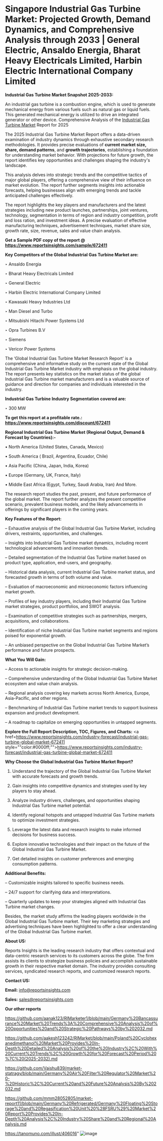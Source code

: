 # Singapore Industrial Gas Turbine Market: Projected Growth, Demand Dynamics, and Comprehensive Analysis through 2033 | General Electric, Ansaldo Energia, Bharat Heavy Electricals Limited, Harbin Electric International Company Limited

<strong>Industrial Gas Turbine Market Snapshot 2025-2033:</strong>

An industrial gas turbine is a combustion engine, which is used to generate mechanical energy from various fuels such as natural gas or liquid fuels. This generated mechanical energy is utilized to drive an integrated generator or other device. Comprehensive Analysis of the <a href=https://www.reportsinsights.com/sample/672411>Industrial Gas Turbine Market</a> Report for 2025

The 2025 Industrial Gas Turbine Market Report offers a data-driven examination of industry dynamics through exhaustive secondary research methodologies. It provides precise evaluations of <strong>current market size, share, demand patterns</strong>, and <strong>growth trajectories</strong>, establishing a foundation for understanding market behavior. With projections for future growth, the report identifies key opportunities and challenges shaping the industry's landscape.

This analysis delves into strategic trends and the competitive tactics of major global players, offering a comprehensive view of their influence on market evolution. The report further segments insights into actionable forecasts, helping businesses align with emerging trends and tackle anticipated challenges effectively.

The report highlights the key players and manufacturers and the latest strategies including new product launches, partnerships, joint ventures, technology, segmentation in terms of region and industry competition, profit and loss ration, and investment ideas. A precise evaluation of effective manufacturing techniques, advertisement techniques, market share size, growth rate, size, revenue, sales and value chain analysis.

<strong>Get a Sample PDF copy of the report @ <a href=https://www.reportsinsights.com/sample/672411 style=color:#0000ff;>https://www.reportsinsights.com/sample/672411</a></strong>

<strong>Key Competitors of the Global Industrial Gas Turbine Market are:</strong>

‣ Ansaldo Energia

‣ Bharat Heavy Electricals Limited

‣ General Electric

‣ Harbin Electric International Company Limited

‣ Kawasaki Heavy Industries Ltd

‣ Man Diesel and Turbo

‣ Mitsubishi Hitachi Power Systems Ltd

‣ Opra Turbines B.V

‣ Siemens

‣ Vericor Power Systems

The ‘Global Industrial Gas Turbine Market Research Report’ is a comprehensive and informative study on the current state of the Global Industrial Gas Turbine Market industry with emphasis on the global industry. The report presents key statistics on the market status of the global Industrial Gas Turbine market manufacturers and is a valuable source of guidance and direction for companies and individuals interested in the industry.

<strong>Industrial Gas Turbine Industry Segmentation covered are:</strong>

‣ 300 MW

<strong>To get this report at a profitable rate.: <a href=https://www.reportsinsights.com/discount/672411 style=color:#0000ff;>https://www.reportsinsights.com/discount/672411</a></strong>

<strong>Regional Industrial Gas Turbine Market (Regional Output, Demand &amp; Forecast by Countries):-</strong>

• North America (United States, Canada, Mexico)

• South America ( Brazil, Argentina, Ecuador, Chile)

• Asia Pacific (China, Japan, India, Korea)

• Europe (Germany, UK, France, Italy)

• Middle East Africa (Egypt, Turkey, Saudi Arabia, Iran) And More.

The research report studies the past, present, and future performance of the global market. The report further analyzes the present competitive scenario, prevalent business models, and the likely advancements in offerings by significant players in the coming years.

<strong>Key Features of the Report:</strong>

– Exhaustive analysis of the Global Industrial Gas Turbine Market, including drivers, restraints, opportunities, and challenges.

– Insights into Industrial Gas Turbine market dynamics, including recent technological advancements and innovation trends.

– Detailed segmentation of the Industrial Gas Turbine market based on product type, application, end-users, and geography.

– Historical data analysis, current Industrial Gas Turbine market status, and forecasted growth in terms of both volume and value.

– Evaluation of macroeconomic and microeconomic factors influencing market growth.

– Profiles of key industry players, including their Industrial Gas Turbine market strategies, product portfolios, and SWOT analysis.

– Examination of competitive strategies such as partnerships, mergers, acquisitions, and collaborations.

– Identification of niche Industrial Gas Turbine market segments and regions poised for exponential growth.

– An unbiased perspective on the Global Industrial Gas Turbine Market’s performance and future prospects.

<strong>What You Will Gain:</strong>

– Access to actionable insights for strategic decision-making.

– Comprehensive understanding of the Global Industrial Gas Turbine Market ecosystem and value chain analysis.

– Regional analysis covering key markets across North America, Europe, Asia-Pacific, and other regions.

– Benchmarking of Industrial Gas Turbine market trends to support business expansion and product development.

– A roadmap to capitalize on emerging opportunities in untapped segments.

<strong>Explore the Full Report Description, TOC, Figures, and Charts:</strong>
<a href=https://www.reportsinsights.com/industry-forecast/industrial-gas-turbine-global-market-672411 style=""color:#0000ff;"">https://www.reportsinsights.com/industry-forecast/industrial-gas-turbine-global-market-672411</a>

<strong>Why Choose the Global Industrial Gas Turbine Market Report?</strong>

1. Understand the trajectory of the Global Industrial Gas Turbine Market with accurate forecasts and growth trends.

2. Gain insights into competitive dynamics and strategies used by key players to stay ahead.

3. Analyze industry drivers, challenges, and opportunities shaping Industrial Gas Turbine market potential.

4. Identify regional hotspots and untapped Industrial Gas Turbine markets to optimize investment strategies.

5. Leverage the latest data and research insights to make informed decisions for business success.

6. Explore innovative technologies and their impact on the future of the Global Industrial Gas Turbine Market.

7. Get detailed insights on customer preferences and emerging consumption patterns.

<strong>Additional Benefits:</strong>

– Customizable insights tailored to specific business needs.

– 24/7 support for clarifying data and interpretations.

– Quarterly updates to keep your strategies aligned with Industrial Gas Turbine market changes.

Besides, the market study affirms the leading players worldwide in the Global Industrial Gas Turbine market. Their key marketing strategies and advertising techniques have been highlighted to offer a clear understanding of the Global Industrial Gas Turbine market.

<strong><strong>About US</strong>:</strong>

Reports Insights is the leading research industry that offers contextual and data-centric research services to its customers across the globe. The firm assists its clients to strategize business policies and accomplish sustainable growth in their respective market domain. The industry provides consulting services, syndicated research reports, and customized research reports.

<strong>Contact US:</strong>

<p class=><b>Email:</b> <a href=mailto:info@reportsinsights.com>info@reportsinsights.com</a></p>
<p class=><b>Sales:</b> <a href=mailto:sales@reportsinsights.com>sales@reportsinsights.com</a></p>

<strong>Our other reports</strong>

<a href=https://github.com/aanak123/RIMarketer1/blob/main/Germany%20Bancassurance%20Market%20Trends%3A%20Comprehensive%20Analysis%20of%20Opportunities%20and%20Strategic%20Pathways%20by%202032.md>https://github.com/aanak123/RIMarketer1/blob/main/Germany%20Bancassurance%20Market%20Trends%3A%20Comprehensive%20Analysis%20of%20Opportunities%20and%20Strategic%20Pathways%20by%202032.md</a>

<a href=https://github.com/aakesh123242/RIMarket/blob/main/Poland%20Cyclohexanedimethanol%20Market%20Provides%20In-Depth%20Detailed%20Analysis%20of%20the%20Industry%2C%20With%20Current%20Trends%2C%20Growth%20for%20Forecast%20Period%20%7C%20(2025-2032).md>https://github.com/aakesh123242/RIMarket/blob/main/Poland%20Cyclohexanedimethanol%20Market%20Provides%20In-Depth%20Detailed%20Analysis%20of%20the%20Industry%2C%20With%20Current%20Trends%2C%20Growth%20for%20Forecast%20Period%20%7C%20(2025-2032).md</a>

<a href=https://github.com/Vaishu839/market-statragy/blob/main/Germany%20Air%20Filter%20Regulator%20Market%20-%20Historic%2C%20Current%20and%20Future%20Analysis%20By%202032.md>https://github.com/Vaishu839/market-statragy/blob/main/Germany%20Air%20Filter%20Regulator%20Market%20-%20Historic%2C%20Current%20and%20Future%20Analysis%20By%202032.md</a>

<a href=https://github.com/mmm28052805/market-report11/blob/main/Germany%20Refrigerated/Germany%20Floating%20Storage%20and%20Regasification%20Unit%20%28FSRU%29%20Market%20Report%20Provides%20In-Depth%20Analysis%2C%20Industry%20Share%20and%20Regional%20Analysis.md>https://github.com/mmm28052805/market-report11/blob/main/Germany%20Refrigerated/Germany%20Floating%20Storage%20and%20Regasification%20Unit%20%28FSRU%29%20Market%20Report%20Provides%20In-Depth%20Analysis%2C%20Industry%20Share%20and%20Regional%20Analysis.md</a>

<a href=https://tanomuno.com/illust/406016>https://tanomuno.com/illust/406016</a>"
![image](https://github.com/user-attachments/assets/d6d5687f-bda7-4768-adcf-1923805bd204)
